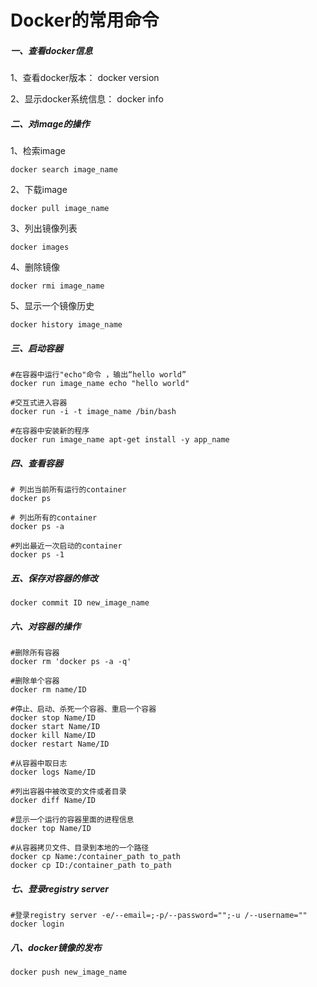 # Docker的常用命令

##### 一、查看docker信息

1、查看docker版本： docker version

2、显示docker系统信息： docker info

##### 二、对image的操作

1、检索image

```
docker search image_name
```

2、下载image

```
docker pull image_name
```

3、列出镜像列表

```
docker images
```

4、删除镜像

```
docker rmi image_name
```

5、显示一个镜像历史

`docker history image_name`

##### 三、启动容器

```
#在容器中运行"echo"命令 ，输出“hello world”
docker run image_name echo "hello world"

#交互式进入容器
docker run -i -t image_name /bin/bash

#在容器中安装新的程序
docker run image_name apt-get install -y app_name
```

##### 四、查看容器

```
# 列出当前所有运行的container
docker ps

# 列出所有的container
docker ps -a

#列出最近一次启动的container
docker ps -1
```

##### 五、保存对容器的修改

```
docker commit ID new_image_name
```

##### 六、对容器的操作

```
#删除所有容器
docker rm 'docker ps -a -q'

#删除单个容器
docker rm name/ID

#停止、启动、杀死一个容器、重启一个容器
docker stop Name/ID
docker start Name/ID
docker kill Name/ID
docker restart Name/ID

#从容器中取日志
docker logs Name/ID

#列出容器中被改变的文件或者目录
docker diff Name/ID

#显示一个运行的容器里面的进程信息
docker top Name/ID

#从容器拷贝文件、目录到本地的一个路径
docker cp Name:/container_path to_path
docker cp ID:/container_path to_path
```

##### 七、登录registry server

```
#登录registry server -e/--email=;-p/--password="";-u /--username=""
docker login
```

##### 八、docker镜像的发布

```
docker push new_image_name
```



